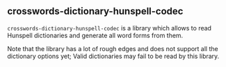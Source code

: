## crosswords-dictionary-hunspell-codec

`crosswords-dictionary-hunspell-codec` is a library which allows to read Hunspell dictionaries and 
generate all word forms from them.

Note that the library has a lot of rough edges and does not support all the dictionary options 
yet; Valid dictionaries may fail to be read by this library.